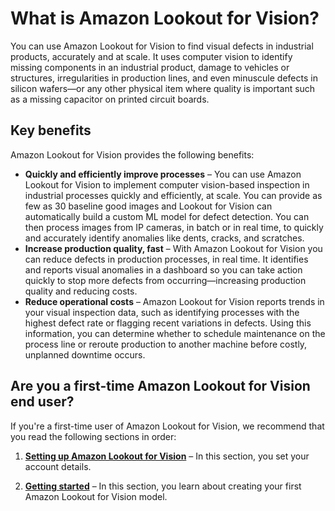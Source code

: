 # What is Amazon Lookout for Vision?<a name="what-is"></a>

You can use Amazon Lookout for Vision to find visual defects in industrial products, accurately and at scale\. It uses computer vision to identify missing components in an industrial product, damage to vehicles or structures, irregularities in production lines, and even minuscule defects in silicon wafers—or any other physical item where quality is important such as a missing capacitor on printed circuit boards\.

## Key benefits<a name="key-benefits"></a>

Amazon Lookout for Vision provides the following benefits:
+ **Quickly and efficiently improve processes** – You can use Amazon Lookout for Vision to implement computer vision\-based inspection in industrial processes quickly and efficiently, at scale\. You can provide as few as 30 baseline good images and Lookout for Vision can automatically build a custom ML model for defect detection\. You can then process images from IP cameras, in batch or in real time, to quickly and accurately identify anomalies like dents, cracks, and scratches\. 
+ **Increase production quality, fast** – With Amazon Lookout for Vision you can reduce defects in production processes, in real time\. It identifies and reports visual anomalies in a dashboard so you can take action quickly to stop more defects from occurring—increasing production quality and reducing costs\.
+ **Reduce operational costs** – Amazon Lookout for Vision reports trends in your visual inspection data, such as identifying processes with the highest defect rate or flagging recent variations in defects\. Using this information, you can determine whether to schedule maintenance on the process line or reroute production to another machine before costly, unplanned downtime occurs\. 

## Are you a first\-time Amazon Lookout for Vision end user?<a name="first-time-user"></a>

If you're a first\-time user of Amazon Lookout for Vision, we recommend that you read the following sections in order:

1. **[Setting up Amazon Lookout for Vision](su-set-up.md)** – In this section, you set your account details\.

1. **[Getting started](getting-started.md)** – In this section, you learn about creating your first Amazon Lookout for Vision model\.